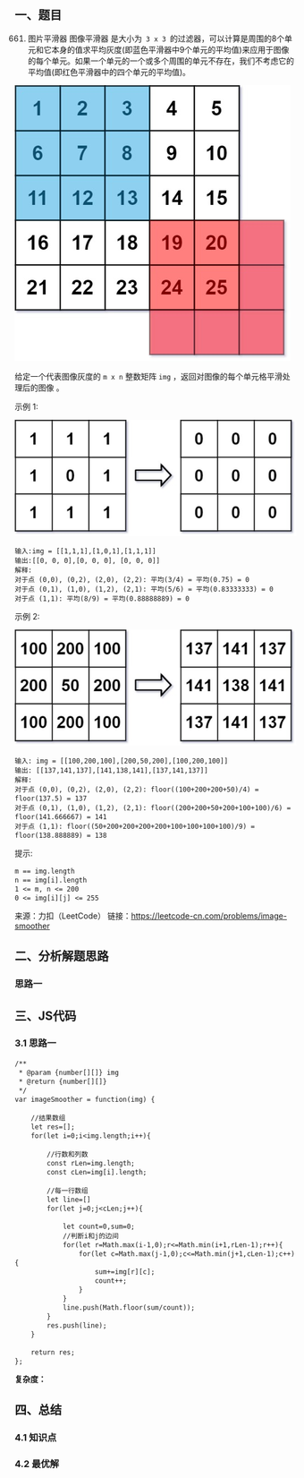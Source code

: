 ## 一、题目
661. 图片平滑器
图像平滑器 是大小为` 3 x 3 `的过滤器，可以计算是周围的8个单元和它本身的值求平均灰度(即蓝色平滑器中9个单元的平均值)来应用于图像的每个单元。如果一个单元的一个或多个周围的单元不存在，我们不考虑它的平均值(即红色平滑器中的四个单元的平均值)。


![](./img/smoother-grid.jpeg)

给定一个代表图像灰度的 `m x n` 整数矩阵 `img` ，返回对图像的每个单元格平滑处理后的图像 。

示例 1:

![](./img/smooth-grid.jpeg)

```
输入:img = [[1,1,1],[1,0,1],[1,1,1]]
输出:[[0, 0, 0],[0, 0, 0], [0, 0, 0]]
解释:
对于点 (0,0), (0,2), (2,0), (2,2): 平均(3/4) = 平均(0.75) = 0
对于点 (0,1), (1,0), (1,2), (2,1): 平均(5/6) = 平均(0.83333333) = 0
对于点 (1,1): 平均(8/9) = 平均(0.88888889) = 0

```

示例 2:

![](./img/smooth2-grid.jpeg)

```
输入: img = [[100,200,100],[200,50,200],[100,200,100]]
输出: [[137,141,137],[141,138,141],[137,141,137]]
解释:
对于点 (0,0), (0,2), (2,0), (2,2): floor((100+200+200+50)/4) = floor(137.5) = 137
对于点 (0,1), (1,0), (1,2), (2,1): floor((200+200+50+200+100+100)/6) = floor(141.666667) = 141
对于点 (1,1): floor((50+200+200+200+200+100+100+100+100)/9) = floor(138.888889) = 138

```

提示:
```
m == img.length
n == img[i].length
1 <= m, n <= 200
0 <= img[i][j] <= 255
```

来源：力扣（LeetCode）
链接：https://leetcode-cn.com/problems/image-smoother
## 二、分析解题思路

### 思路一



## 三、JS代码

### 3.1 思路一
```
/**
 * @param {number[][]} img
 * @return {number[][]}
 */
var imageSmoother = function(img) {

    //结果数组
    let res=[];
    for(let i=0;i<img.length;i++){

        //行数和列数
        const rLen=img.length;
        const cLen=img[i].length;

        //每一行数组
        let line=[]
        for(let j=0;j<cLen;j++){

            let count=0,sum=0;
            //判断i和j的边间
            for(let r=Math.max(i-1,0);r<=Math.min(i+1,rLen-1);r++){
                for(let c=Math.max(j-1,0);c<=Math.min(j+1,cLen-1);c++){
                    sum+=img[r][c];
                    count++;
                }
            }
            line.push(Math.floor(sum/count));
        }
        res.push(line);
    }
    
    return res;
};
```
**复杂度：**

## 四、总结


### 4.1 知识点

### 4.2 最优解

